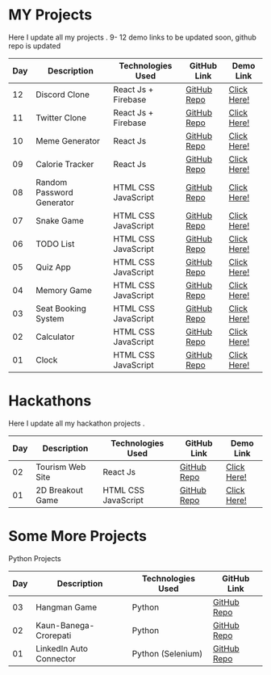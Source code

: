 # MY Projects

 Here I update all my projects . 
  9- 12  demo links to be updated soon,  github repo is updated
 
 
 
Day | Description | Technologies Used |GitHub Link | Demo Link
----|-------------|---------|--------|------
 12 | Discord Clone  |   React Js + Firebase | [GitHub Repo](https://github.com/abhishekchauhan15/Discord-Clone) | [Click Here!]()
 11 | Twitter Clone  | React Js + Firebase | [GitHub Repo](https://github.com/abhishekchauhan15/Twitter-Clone) | [Click Here!]()
 10 | Meme Generator    | React Js |[GitHub Repo]() | [Click Here!](https://github.com/abhishekchauhan15/Devsnest-Frontend/tree/main/Day_22)
 09 | Calorie Tracker  |React Js  |[GitHub Repo]() | [Click Here!](https://github.com/abhishekchauhan15/Devsnest-Frontend/tree/main/Day_20)
 08 | Random Password Generator|HTML CSS JavaScript  |[GitHub Repo](https://github.com/abhishekchauhan15/Password-Generator) | [Click Here!](https://abhishekchauhan15.github.io/Password-Generator/)
 07 | Snake Game |HTML CSS JavaScript  |[GitHub Repo](https://github.com/abhishekchauhan15/Snake-Mania) | [Click Here!](https://ekgamingkatha.netlify.app/)
 06 |TODO List    | HTML CSS JavaScript |[GitHub Repo](https://github.com/abhishekchauhan15/Devsnest-Frontend/tree/main/Day_12) | [Click Here!](https://abhishekchauhan15.github.io/Devsnest-Frontend/Day_12/index.html)
 05 | Quiz App   | HTML CSS JavaScript |[GitHub Repo](https://github.com/abhishekchauhan15/Devsnest-Frontend/tree/main/Day_11) | [Click Here!](https://abhishekchauhan15.github.io/Devsnest-Frontend/Day_11/index.html)
 04 | Memory Game   | HTML CSS JavaScript |[GitHub Repo]() | [Click Here!]()
 03 | Seat Booking System   |HTML CSS JavaScript | [GitHub Repo](https://github.com/abhishekchauhan15/Devsnest-Frontend/tree/main/Day_09) | [Click Here!](https://abhishekchauhan15.github.io/Devsnest-Frontend/Day_09/index.html)
 02 | Calculator  | HTML CSS JavaScript |[GitHub Repo](https://github.com/abhishekchauhan15/Devsnest-Frontend/tree/main/Day_05) | [Click Here!](https://abhishekchauhan15.github.io/Devsnest-Frontend/Day_05/index.html)
 01 | Clock   | HTML CSS JavaScript |[GitHub Repo](https://github.com/abhishekchauhan15/Devsnest-Frontend/tree/main/Day_04) | [Click Here!](https://abhishekchauhan15.github.io/Devsnest-Frontend/Day_04/index.html)


 # Hackathons 

 Here I update all my  hackathon  projects .

Day | Description | Technologies Used |GitHub Link | Demo Link
----|-------------|---------|--------|------
 02 | Tourism Web Site  |   React Js | [GitHub Repo](https://github.com/abhishekchauhan15/djp-tourism) | [Click Here!](https://djp-tourism.web.app/)
 01 | 2D Breakout Game  | HTML CSS JavaScript |[GitHub Repo](https://github.com/abhishekchauhan15/Hackathon-Game) | [Click Here!](https://djp-breakout.netlify.app/)
 
 
 
 
 # Some More Projects 
 
 Python Projects

Day | Description | Technologies Used |GitHub Link 
----|-------------|---------|--------
 03 | Hangman Game  | Python  |[GitHub Repo](https://github.com/abhishekchauhan15/Hangman)
 02 | Kaun-Banega-Crorepati   | Python  |[GitHub Repo](https://github.com/abhishekchauhan15/Kaun-Banega-Crorepati)
 01 | LinkedIn Auto Connector   | Python (Selenium) |[GitHub Repo](https://github.com/abhishekchauhan15/Linkedin-auto-connector)
